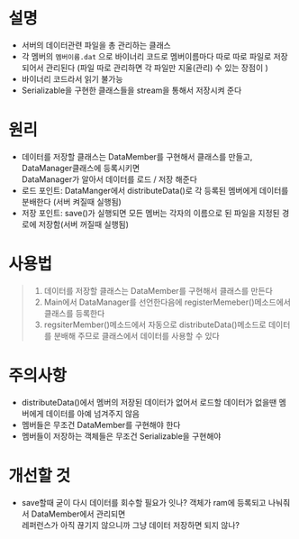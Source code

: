 # 설명
- 서버의 데이터관련 파일을 총 관리하는 클래스
- 각 멤버의 `멤버이름.dat` 으로 바이너리 코드로 멤버이름마다 따로 따로 파일로 저장되어서 관리된다 (파일 따로 관리하면 각 파일만 지울(관리) 수 있는 장점이 )
- 바이너리 코드라서 읽기 불가능
- Serializable을 구현한 클래스들을 stream을 통해서 저장시켜 준다

# 원리
- 데이터를 저장할 클래스는 DataMember를 구현해서 클래스를 만들고, DataManager클래스에 등록시키면  
DataManager가 알아서 데이터를 로드 / 저장 해준다
- 로드 포인트: DataManger에서 distributeData()로 각 등록된 멤버에게 데이터를 분배한다 (서버 켜질때 실행됨)
- 저장 포인트: save()가 실행되면 모든 멤버는 각자의 이름으로 된 파일을 지정된 경로에 저장함(서버 꺼질때 실행됨)

# 사용법
> 1. 데이터를 저장할 클래스는 DataMember를 구현해서 클래스를 만든다
> 2. Main에서 DataManager를 선언한다음에 registerMemeber()메소드에서 클래스를 등록한다
> 3. regsiterMember()메소드에서 자동으로 distributeData()메소드로 데이터를 분배해 주므로 클래스에서 데이터를 사용할 수 있다

# 주의사항
- distributeData()에서 멤버의 저장된 데이터가 없어서 로드할 데이터가 없을땐 멤버에게 데이터를 아예 넘겨주지 않음
- 멤버들은 무조건 DataMember를 구현해야 한다
- 멤버들이 저장하는 객체들은 무조건 Serializable을 구현해야 

# 개선할 것
- save할때 굳이 다시 데이터를 회수할 필요가 잇나? 객체가 ram에 등록되고 나눠줘서 DataMember에서 관리되면  
 레퍼런스가 아직 끊기지 않으니까 그냥 데이터 저장하면 되지 않나?

